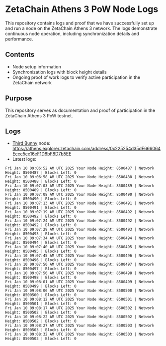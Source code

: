 # ZetaChain Athens 3 PoW Node Logs
This repository contains logs and proof that we have successfully set up and run a node on the ZetaChain Athens 3 network. The logs demonstrate continuous node operation, including synchronization details and performance.

## Contents
- Node setup information
- Synchronization logs with block height details
- Ongoing proof of work logs to verify active participation in the ZetaChain network

## Purpose
This repository serves as documentation and proof of participation in the ZetaChain Athens 3 PoW testnet.

## Logs

- [Third Bunny](https://thirdbunny.xyz/) node: https://athens.explorer.zetachain.com/address/0x225254d35dE666064Eccc5ce16eF1D8bF8D7b5EE
- Latest logs:
```
Fri Jan 10 09:06:52 AM UTC 2025 Your Node Height: 8500487 | Network Height: 8500487 | Blocks Left: 0
Fri Jan 10 09:06:58 AM UTC 2025 Your Node Height: 8500488 | Network Height: 8500488 | Blocks Left: 0
Fri Jan 10 09:07:03 AM UTC 2025 Your Node Height: 8500489 | Network Height: 8500489 | Blocks Left: 0
Fri Jan 10 09:07:08 AM UTC 2025 Your Node Height: 8500490 | Network Height: 8500490 | Blocks Left: 0
Fri Jan 10 09:07:13 AM UTC 2025 Your Node Height: 8500491 | Network Height: 8500491 | Blocks Left: 0
Fri Jan 10 09:07:19 AM UTC 2025 Your Node Height: 8500492 | Network Height: 8500492 | Blocks Left: 0
Fri Jan 10 09:07:24 AM UTC 2025 Your Node Height: 8500492 | Network Height: 8500492 | Blocks Left: 0
Fri Jan 10 09:07:29 AM UTC 2025 Your Node Height: 8500493 | Network Height: 8500493 | Blocks Left: 0
Fri Jan 10 09:07:34 AM UTC 2025 Your Node Height: 8500494 | Network Height: 8500494 | Blocks Left: 0
Fri Jan 10 09:07:40 AM UTC 2025 Your Node Height: 8500495 | Network Height: 8500495 | Blocks Left: 0
Fri Jan 10 09:07:45 AM UTC 2025 Your Node Height: 8500496 | Network Height: 8500496 | Blocks Left: 0
Fri Jan 10 09:07:50 AM UTC 2025 Your Node Height: 8500497 | Network Height: 8500497 | Blocks Left: 0
Fri Jan 10 09:07:56 AM UTC 2025 Your Node Height: 8500498 | Network Height: 8500498 | Blocks Left: 0
Fri Jan 10 09:08:01 AM UTC 2025 Your Node Height: 8500499 | Network Height: 8500499 | Blocks Left: 0
Fri Jan 10 09:08:06 AM UTC 2025 Your Node Height: 8500500 | Network Height: 8500500 | Blocks Left: 0
Fri Jan 10 09:08:12 AM UTC 2025 Your Node Height: 8500501 | Network Height: 8500501 | Blocks Left: 0
Fri Jan 10 09:08:17 AM UTC 2025 Your Node Height: 8500502 | Network Height: 8500502 | Blocks Left: 0
Fri Jan 10 09:08:22 AM UTC 2025 Your Node Height: 8500502 | Network Height: 8500502 | Blocks Left: 0
Fri Jan 10 09:08:27 AM UTC 2025 Your Node Height: 8500503 | Network Height: 8500503 | Blocks Left: 0
Fri Jan 10 09:08:32 AM UTC 2025 Your Node Height: 8500503 | Network Height: 8500503 | Blocks Left: 0
```
